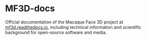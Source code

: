 # MF3D-docs

Official documentation of the Macaque Face 3D project at [mf3d.readthedocs.io](mf3d.readthedocs.io), including technical information and scientific background for open-source software and media.
